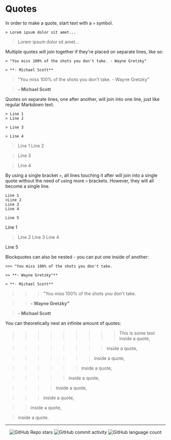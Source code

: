 # Quotes

In order to make a quote, start text with a `>` symbol.

```
> Lorem ipsum dolor sit amet...
```

> Lorem ipsum dolor sit amet...

Multiple quotes will join together if they're placed on separate lines, like so:

```
> "You miss 100% of the shots you don't take. - Wayne Gretzky"

> **- Michael Scott**
```

> "You miss 100% of the shots you don't take. - Wayne Gretzky"

> **- Michael Scott**

Quotes on separate lines, one after another, will join into one line, just like regular Markdown text.

```
> Line 1
> Line 2

> Line 3

> Line 4
```

> Line 1
> Line 2

> Line 3

> Line 4

By using a single bracket `>`, all lines touching it after will join into a single quote without the need of using more `>` brackets. However, they will all become a single line.

```
Line 1
>Line 2
Line 3
Line 4

Line 5
```

Line 1
>Line 2
Line 3
Line 4

Line 5

Blockquotes can also be nested - you can put one inside of another:

```
>>> "You miss 100% of the shots you don't take.

>> **- Wayne Gretzky"**

> **- Michael Scott**
```

>>> "You miss 100% of the shots you don't take.

>> **- Wayne Gretzky"**

> **- Michael Scott**

You can theoretically nest an infinite amount of quotes:

>>>>>>>>> This is some text inside a quote,

>>>>>>>> inside a quote,

>>>>>>> inside a quote,

>>>>>> inside a quote,

>>>>> inside a quote,

>>>> inside a quote,

>>> inside a quote,

>> inside a quote,

> inside a quote.


<!-- Footer -->

---

<p align="center">
  <img alt="GitHub Repo stars" src="https://img.shields.io/github/stars/sleepiie/formatting?style=for-the-badge">
  <img alt="GitHub commit activity" src="https://img.shields.io/github/commit-activity/m/sleepiie/formatting?style=for-the-badge">
  <img alt="GitHub language count" src="https://img.shields.io/github/languages/count/sleepiie/formatting?style=for-the-badge">
</p>
